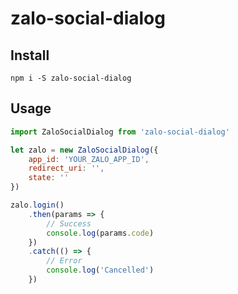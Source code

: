 # zalo-social-dialog


## Install
```
npm i -S zalo-social-dialog
```

## Usage

```js
import ZaloSocialDialog from 'zalo-social-dialog'

let zalo = new ZaloSocialDialog({
    app_id: 'YOUR_ZALO_APP_ID',
    redirect_uri: '',
    state: ''
})

zalo.login()
    .then(params => {
        // Success
        console.log(params.code)
    })
    .catch(() => {
        // Error
        console.log('Cancelled')
    })
```
